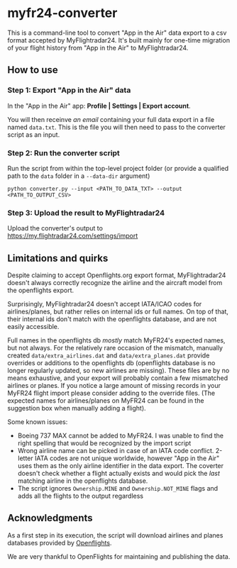 # myfr24-converter
This is a command-line tool to convert "App in the Air" data export to a csv format accepted by MyFlightradar24. 
It's built mainly for one-time migration of your flight history from "App in the Air" to MyFlightradar24.

## How to use

### Step 1: Export "App in the Air" data

In the "App in the Air" app: **Profile | Settings | Export account**.

You will then receinve *an email* containing your full data export in a file named `data.txt`. 
This is the file you will then need to pass to the converter script as an input.

### Step 2: Run the converter script

Run the script from within the top-level project folder 
(or provide a qualified path to the `data` folder in a `--data-dir` argument)

```shell
python converter.py --input <PATH_TO_DATA_TXT> --output <PATH_TO_OUTPUT_CSV>
```

### Step 3: Upload the result to MyFlightradar24

Upload the converter's output to https://my.flightradar24.com/settings/import

## Limitations and quirks

Despite claiming to accept Openflights.org export format, MyFlightradar24 doesn't always correctly recognize 
the airline and the aircraft model from the openflights export. 

Surprisingly, MyFlightradar24 doesn't accept IATA/ICAO codes for airlines/planes, but rather relies on internal ids 
or full names. 
On top of that, their internal ids don't match with the openflights database, and are not easily accessible.

Full names in the openflights db *mostly* match MyFR24's expected names, but not always.
For the relatively rare occasion of the mismatch, manually created `data/extra_airlines.dat` and `data/extra_planes.dat` 
provide overrides or additions to the openflights db 
(openflights database is no longer regularly updated, so new airlines are missing).
These files are by no means exhaustive, and your export will probably contain a few mismatched airlines or planes. If
you notice a large amount of missing records in your MyFR24 flight import please consider adding to the override files.
(The expected names for airlines/planes on MyFR24 can be found in the suggestion box when manually adding a flight).

Some known issues:

* Boeing 737 MAX cannot be added to MyFR24. I was unable to find the right spelling that would be recognized by the import script
* Wrong airline name can be picked in case of an IATA code conflict. 2-letter IATA codes are not unique worldwide, however
"App in the Air" uses them as the only airline identifier in the data export. The coverter doesn't check whether a flight
actually exists and would pick the *last* matching airline in the openflights database. 
* The script ignores `Ownership.MINE` and `Ownership.NOT_MINE` flags and adds all the flights to the output regardless

## Acknowledgments

As a first step in its execution, the script will download airlines 
and planes databases provided by [Openflights](https://openflights.org/data.html).

We are very thankful to OpenFlights for maintaining and publishing the data.


